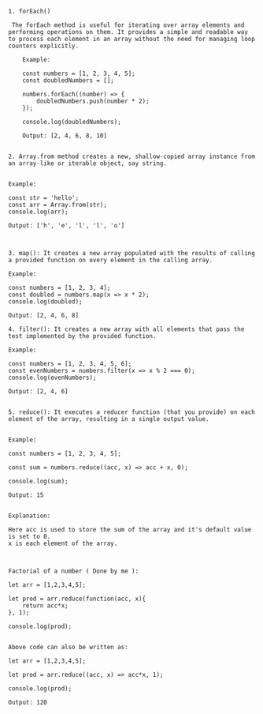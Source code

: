     1. forEach()

     The forEach method is useful for iterating over array elements and performing operations on them. It provides a simple and readable way to process each element in an array without the need for managing loop counters explicitly.

        Example:

        const numbers = [1, 2, 3, 4, 5];
        const doubledNumbers = [];

        numbers.forEach((number) => {
            doubledNumbers.push(number * 2);
        });

        console.log(doubledNumbers);

        Output: [2, 4, 6, 8, 10]


    2. Array.from method creates a new, shallow-copied array instance from an array-like or iterable object, say string.


    Example:

    const str = 'hello';
    const arr = Array.from(str);
    console.log(arr);

    Output: ['h', 'e', 'l', 'l', 'o']



    3. map(): It creates a new array populated with the results of calling a provided function on every element in the calling array.

    Example:

    const numbers = [1, 2, 3, 4];
    const doubled = numbers.map(x => x * 2);
    console.log(doubled);

    Output: [2, 4, 6, 8]

    4. filter(): It creates a new array with all elements that pass the test implemented by the provided function.

    Example:

    const numbers = [1, 2, 3, 4, 5, 6];
    const evenNumbers = numbers.filter(x => x % 2 === 0);
    console.log(evenNumbers);

    Output: [2, 4, 6]


    5. reduce(): It executes a reducer function (that you provide) on each element of the array, resulting in a single output value.


    Example:

    const numbers = [1, 2, 3, 4, 5];

    const sum = numbers.reduce((acc, x) => acc + x, 0);

    console.log(sum);

    Output: 15


    Explanation:

    Here acc is used to store the sum of the array and it's default value is set to 0.
    x is each element of the array.



    Factorial of a number ( Done by me ):

    let arr = [1,2,3,4,5];

    let prod = arr.reduce(function(acc, x){
        return acc*x;
    }, 1);

    console.log(prod);


    Above code can also be written as:

    let arr = [1,2,3,4,5];

    let prod = arr.reduce((acc, x) => acc*x, 1);

    console.log(prod);

    Output: 120